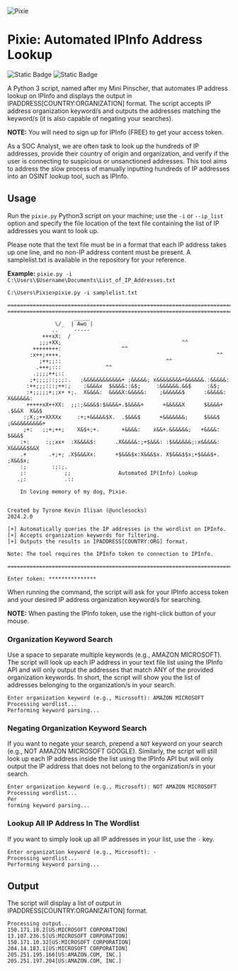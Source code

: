 ![Pixie](https://github.com/UncleSocks/pixie-automated-ipinfo-address-lookup/assets/79778613/4278bce8-ae9a-4c3c-b00b-f028964ccb2d)

# Pixie: Automated IPInfo Address Lookup
![Static Badge](https://img.shields.io/badge/License%20-%20MIT%20-%20brown) ![Static Badge](https://img.shields.io/badge/Release%20-%202024.2.0%20-%20orange)

A Python 3 script, named after my Mini Pinscher, that automates IP address lookup on IPInfo and displays the output in IPADDRESS[COUNTRY:ORGANIZATION] format. The script accepts IP address organization keyword/s and outputs the addresses matching the keyword/s (it is also capable of negating your searches). 

**NOTE:** You will need to sign up for IPInfo (FREE) to get your access token.

As a SOC Analyst, we are often task to look up the hundreds of IP addresses, provide their country of origin and organization, and verify if the user is connecting to suspicious or unsanctioned addresses. This tool aims to address the slow process of manually inputting hundreds of IP addresses into an OSINT lookup tool, such as IPInfo.

## Usage

Run the `pixie.py` Python3 script on your machine; use the `-i` or `--ip_list` option and specify the file location of the text file containing the list of IP addresses you want to look up. 

Please note that the text file must be in a format that each IP address takes up one line, and no non-IP address content must be present. A samplelist.txt is available in the repository for your reference.

**Example:** `pixie.py -i C:\Users\$Username\Documents\List_of_IP_Addresses.txt`

```
C:\Users\Pixie>pixie.py -i samplelist.txt

=============================================================================================
=============================================================================================
                     _____
               \/_  | Awo |
              ..     -----
           +++xX:  /
          ;;;+XX;                                      ^^
        ++++++++:                   ^^
       :x++;++++.                                                 ^^
          ;++;;::                                 ^^
         .+++;:::              ^^
        .;;;;++;::
       ;+;;;;::;;;:.   ;&&&&&&&&&&&&+ ;&&&&&; x&&&&&&&&+&&&&&&.:&&&&&:
      :++;;;:::;++:;    :&&&&x  $&&&&::&$;     :&&&&&&.&&$     :&$;
      :+;;;;;+;;x+ +;.  X&&&&:  &&&&X:&&&&&:    ;&&&&&&$      :&&&&&:   X&&&&&&:
      +++++xX++XX:  ;;:;&&&&$:$&&&&+.$&&&&+      +&&&&&X      $&&&&+ .$&&X  X&&$
     :;X;;++XXXXx     :+;+&&&&&$X.  .$&&&$      +&&&&&&&;     $&&&$ ;&&&&&&&&&&+
     ;+:   ;;+;++;    X&$+;+.       +&&&&:    x&&+.&&&&&&;   +&&&&: $&&&$
    :+:     :;;xx+  :X&&&&$:      .X&&&&&:;+$&&&: :$&&&&&&;:x&&&&&: X&&&&&$&&X
    .+       .+;+; .X$&&&Xx:      +$&&&$x:X&&&$x. X$&&&$$x;+$&&&$+.  ;X&&$x;
    :;        :;:;.
    ;:            ;;               Automated IP(Info) Lookup
   .;:            .::

    In loving memory of my dog, Pixie.


Created by Tyrone Kevin Ilisan (@unclesocks)
2024.2.0

[+] Automatically queries the IP addresses in the wordlist on IPInfo.
[+] Accepts organization keywords for filtering.
[+] Outputs the results in IPADDRESS[COUNTRY:ORG] format.

Note: The tool requires the IPInfo token to connection to IPInfo.

=============================================================================================

Enter token: ***************
```

When running the command, the script will ask for your IPInfo access token and your desired IP address organization keyword/s for searching. 

**NOTE:** When pasting the IPInfo token, use the right-click button of your mouse.

### Organization Keyword Search

Use a space to separate multiple keywords (e.g., AMAZON MICROSOFT). The script will look up each IP address in your text file list using the IPInfo API and will only output the addresses that match ANY of the provided organization keywords. In short, the script will show you the list of addresses belonging to the organization/s in your search.

```
Enter organization keyword (e.g., Microsoft): AMAZON MICROSOFT
Processing wordlist...
Performing keyword parsing...
```

### Negating Organization Keyword Search

If you want to negate your search, prepend a `NOT` keyword on your search (e.g., NOT AMAZON MICROSOFT GOOGLE). Similarly, the script will still look up each IP address inside the list using the IPInfo API but will only output the IP address that does not belong to the organization/s in your search.
```
Enter organization keyword (e.g., Microsoft): NOT AMAZON MICROSOFT
Processing wordlist...
Per
forming keyword parsing...
```

### Lookup All IP Address In The Wordlist
If you want to simply look up all IP addresses in your list, use the `-` key.
```
Enter organization keyword (e.g., Microsoft): -
Processing wordlist...
Performing keyword parsing...
```

## Output

The script will display a list of output in IPADDRESS[COUNTRY:ORGANIZAITON] format.
```
Processing output...
150.171.10.2[US:MICROSOFT CORPORATION]
13.107.236.5[US:MICROSOFT CORPORATION]
150.171.10.32[US:MICROSOFT CORPORATION]
204.14.183.1[US:MICROSOFT CORPORATION]
205.251.195.166[US:AMAZON.COM, INC.]
205.251.197.204[US:AMAZON.COM, INC.]
```
